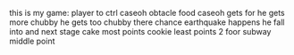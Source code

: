 this is my game:
player to ctrl caseoh
obtacle food
caseoh gets for he gets more chubby
he gets too chubby there chance earthquake happens he fall into and next stage
cake most points
cookie least points 
2 foor subway middle point
